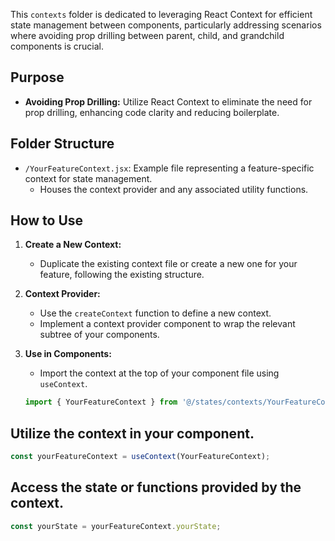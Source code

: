 This `contexts` folder is dedicated to leveraging React Context for efficient state management between components, particularly addressing scenarios where avoiding prop drilling between parent, child, and grandchild components is crucial.

## Purpose

-   **Avoiding Prop Drilling:** Utilize React Context to eliminate the need for prop drilling, enhancing code clarity and reducing boilerplate.

## Folder Structure

-   `/YourFeatureContext.jsx`: Example file representing a feature-specific context for state management.
    -   Houses the context provider and any associated utility functions.

## How to Use

1. **Create a New Context:**

    - Duplicate the existing context file or create a new one for your feature, following the existing structure.

2. **Context Provider:**

    - Use the `createContext` function to define a new context.
    - Implement a context provider component to wrap the relevant subtree of your components.

3. **Use in Components:**

    - Import the context at the top of your component file using `useContext`.

    ```jsx
    import { YourFeatureContext } from '@/states/contexts/YourFeatureContext'
    ```

## Utilize the context in your component.
  ```jsx
  const yourFeatureContext = useContext(YourFeatureContext);
  ```

## Access the state or functions provided by the context.
  ```jsx
  const yourState = yourFeatureContext.yourState;
  ```
